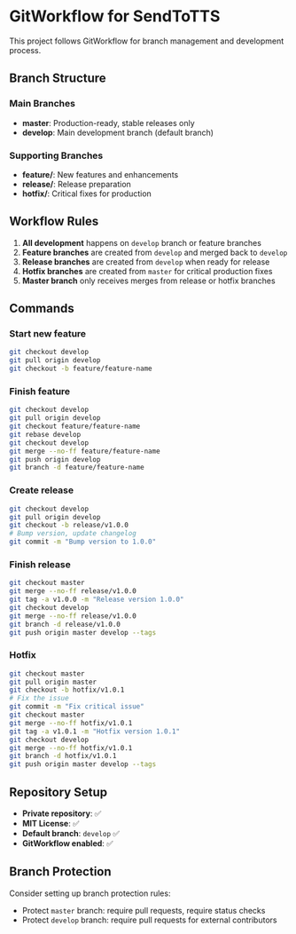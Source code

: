# GitWorkflow for SendToTTS

This project follows GitWorkflow for branch management and development process.

## Branch Structure

### Main Branches
- **master**: Production-ready, stable releases only
- **develop**: Main development branch (default branch)

### Supporting Branches
- **feature/**: New features and enhancements
- **release/**: Release preparation
- **hotfix/**: Critical fixes for production

## Workflow Rules

1. **All development** happens on `develop` branch or feature branches
2. **Feature branches** are created from `develop` and merged back to `develop`
3. **Release branches** are created from `develop` when ready for release
4. **Hotfix branches** are created from `master` for critical production fixes
5. **Master branch** only receives merges from release or hotfix branches

## Commands

### Start new feature
```bash
git checkout develop
git pull origin develop
git checkout -b feature/feature-name
```

### Finish feature
```bash
git checkout develop
git pull origin develop
git checkout feature/feature-name
git rebase develop
git checkout develop
git merge --no-ff feature/feature-name
git push origin develop
git branch -d feature/feature-name
```

### Create release
```bash
git checkout develop
git pull origin develop
git checkout -b release/v1.0.0
# Bump version, update changelog
git commit -m "Bump version to 1.0.0"
```

### Finish release
```bash
git checkout master
git merge --no-ff release/v1.0.0
git tag -a v1.0.0 -m "Release version 1.0.0"
git checkout develop
git merge --no-ff release/v1.0.0
git branch -d release/v1.0.0
git push origin master develop --tags
```

### Hotfix
```bash
git checkout master
git pull origin master
git checkout -b hotfix/v1.0.1
# Fix the issue
git commit -m "Fix critical issue"
git checkout master
git merge --no-ff hotfix/v1.0.1
git tag -a v1.0.1 -m "Hotfix version 1.0.1"
git checkout develop
git merge --no-ff hotfix/v1.0.1
git branch -d hotfix/v1.0.1
git push origin master develop --tags
```

## Repository Setup

- **Private repository**: ✅
- **MIT License**: ✅
- **Default branch**: `develop` ✅
- **GitWorkflow enabled**: ✅

## Branch Protection

Consider setting up branch protection rules:
- Protect `master` branch: require pull requests, require status checks
- Protect `develop` branch: require pull requests for external contributors 